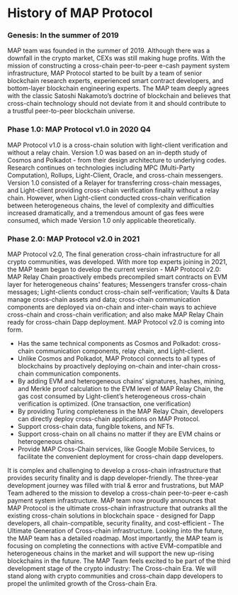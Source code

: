 # History of MAP Protocol
### Genesis: In the summer of 2019

MAP team was founded in the summer of 2019. Although there was a downfall in the crypto market, CEXs was still making huge profits. With the mission of constructing a cross-chain peer-to-peer e-cash payment system infrastructure, MAP Protocol started to be built by a team of senior blockchain research experts, experienced smart contract developers, and bottom-layer blockchain engineering experts. The MAP team deeply agrees with the classic Satoshi Nakamoto’s doctrine of blockchain and believes that cross-chain technology should not deviate from it and should contribute to a trustful peer-to-peer blockchain universe.

### Phase 1.0: MAP Protocol v1.0 in 2020 Q4

MAP Protocol v1.0  is a cross-chain solution with light-client verification and without a relay chain. Version 1.0 was based on an in-depth study of Cosmos and Polkadot - from their design architecture to underlying codes. Research continues on technologies including MPC (Multi-Party Computation), Rollups, Light-Client, Oracle, and cross-chain messengers. Version 1.0 consisted of a Relayer for transferring cross-chain messages, and Light-client providing cross-chain verification finality without a relay chain.
However, when Light-client conducted cross-chain verification between heterogeneous chains, the level of complexity and difficulties increased dramatically, and a tremendous amount of gas fees were consumed, which made Version 1.0 only applicable theoretically.

### Phase 2.0: MAP Protocol v2.0 in 2021

MAP Protocol v2.0, The final generation cross-chain infrastructure for all crypto communities, was developed. With more top experts joining in 2021, the MAP team began to develop the current version - MAP Protocol v2.0:  MAP Relay Chain proactively embeds precompiled smart contracts on EVM layer for heterogeneous chains' features; Messengers transfer cross-chain messages; Light-clients conduct cross-chain self-verification; Vaults & Data manage cross-chain assets and data;  cross-chain communication components are deployed via on-chain and inter-chain ways to achieve cross-chain and cross-chain verification; and also make MAP Relay Chain ready for cross-chain Dapp deployment. MAP Protocol v2.0 is coming into form.

- Has the same technical components as Cosmos and Polkadot: cross-chain communication components, relay chain, and Light-client.
- Unlike Cosmos and Polkadot, MAP Protocol connects to all types of blockchains by proactively deploying on-chain and inter-chain cross-chain communication components.
- By adding EVM and heterogeneous chains’ signatures, hashes, mining, and Merkle proof calculation to the EVM level of MAP Relay Chain, the gas cost consumed by Light-client’s heterogeneous cross-chain verification is optimized. (One transaction, one verification)
- By providing Turing completeness in the MAP Relay Chain, developers can directly deploy cross-chain applications on MAP Protocol.
- Support cross-chain data, fungible tokens, and NFTs.
- Support cross-chain on all chains no matter if they are EVM chains or heterogeneous chains.
- Provide MAP Cross-Chain services, like Google Mobile Services, to facilitate the convenient deployment for cross-chain dapp developers.

It is complex and challenging to develop a cross-chain infrastructure that provides security finality and is dapp developer-friendly. The three-year development journey was filled with trial & error and frustrations, but MAP Team adhered to the mission to develop a cross-chain peer-to-peer e-cash payment system infrastructure. MAP team now proudly announces that MAP Protocol is the ultimate cross-chain infrastructure that outranks all the existing cross-chain solutions in blockchain space - designed for Dapp developers, all chain-compatible, security finality, and cost-efficient - The Ultimate Generation of Cross-chain infrastructure. Looking into the future, the MAP team has a detailed roadmap. Most importantly, the MAP team is focusing on completing the connections with active EVM-compatible and heterogeneous chains in the market and will support the new up-rising blockchains in the future. The MAP Team feels excited to be part of the third development stage of the crypto industry: The Cross-chain Era. We will stand along with crypto communities and cross-chain dapp developers to propel the unlimited growth of the Cross-chain Era.
